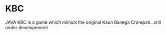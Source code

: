# KBC
JAVA
KBC is a game which mimick the original Kaun Banega Crorepati..
still under developement
